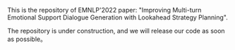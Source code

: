 This is the repository of EMNLP'2022 paper: "Improving Multi-turn Emotional Support Dialogue Generation with Lookahead Strategy Planning".

The repository is under construction, and we will release our code as soon as possible。
